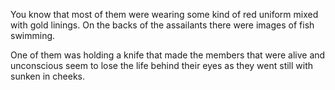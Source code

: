 

You know that most of them were wearing some kind of red uniform mixed with gold linings. On the backs of the assailants there were images of fish swimming. 

One of them was holding a knife that made the members that were alive and unconscious seem to lose the life behind their eyes as they went still with sunken in cheeks. 